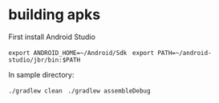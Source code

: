 # building apks

First install Android Studio

`export ANDROID_HOME=~/Android/Sdk
`
`export PATH=~/android-studio/jbr/bin:$PATH
`

In sample directory:

`./gradlew clean
`
`./gradlew assembleDebug
`

